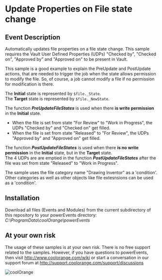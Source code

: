 # Update Properties on File state change

## Event Description
Automatically updates file properties on a file state change.
This sample requires the Vault User Defined Properties (UDPs) "Checked by", "Checked on", "Approved by" and "Approved on" to be present in Vault.

This sample is a good example to explain the PreUpdate and PostUpdate actions, that are needed to trigger the job when the state allows permission to modify the file.
So, of course, a job cannot modify a file if no permission for modification is there.

The **Initial** state is represented by `$file._State`.  
The **Target** state is represented by `$file._NewState`. 

The function ***PreUpdateFileStates*** is used when there **is write permission** in the **Initial** state.  
* When the file is set from state "For Review" to "Work in Progress", the UDPs "Checked by" and "Checked on" get filled.  
* When the file is set from state "Released" to "For Review", the UDPs "Approved by" and "Approved on" get filled.


The function ***PostUpdateFileStates*** is used when there **is no write permission** in the **Initial** state, but in the **Target** state.  
The  4 UDPs are are emptied in the function ***PostUpdateFileStates*** after the file was set from state "Released" to "Work in Progress".

The sample uses the file category name "Drawing Inventor" as a 'condition'. Other categories as well as other objects like file extesnsions can be used as a 'condition'.

## Installation
Download all files (Events and Modules) from the current subdirectory of this repository to your powerEvents directory: *C:\ProgramData\coolOrange\powerEvents*

## At your own risk
The usage of these samples is at your own risk. There is no free support related to the samples. However, if you have questions to powerEvents, then visit http://www.coolorange.com/wiki or start a conversation in our support forum at http://support.coolorange.com/support/discussions

![coolOrange](https://i.ibb.co/NmnmjDT/Logo-CO-Full-colore-RGB-short-Payoff.png)
